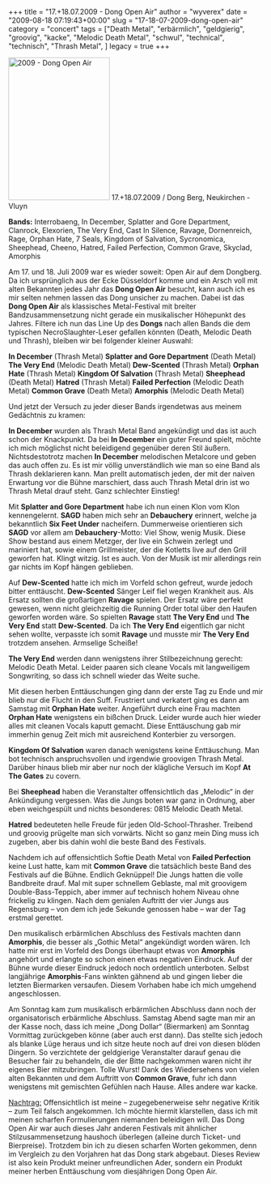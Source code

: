 +++
title = "17.+18.07.2009 - Dong Open Air"
author = "wyverex"
date = "2009-08-18 07:19:43+00:00"
slug = "17-18-07-2009-dong-open-air"
category = "concert"
tags = ["Death Metal", "erbärmlich", "geldgierig", "groovig", "kacke", "Melodic Death Metal", "schwul", "technical", "technisch", "Thrash Metal", ]
legacy = true
+++

<img src="images//2009/08/2009-Dong-Open-Air.jpg" alt="2009 - Dong Open Air" title="2009 - Dong Open Air" width="200" height="282" class="coverImg" />
17.+18.07.2009 / Dong Berg, Neukirchen - Vluyn

**Bands:**
Interrobaeng, In December, Splatter and Gore Department, Clanrock, Elexorien, The Very End, Cast In Silence, Ravage, Dornenreich, Rage, Orphan Hate, 7 Seals, Kingdom of Salvation, Sycronomica, Sheephead, Cheeno, Hatred, Failed Perfection, Common Grave, Skyclad, Amorphis

Am 17. und 18. Juli 2009 war es wieder soweit: Open Air auf dem Dongberg. Da ich ursprünglich aus der Ecke Düsseldorf komme und ein Arsch voll mit alten Bekannten jedes Jahr das **Dong Open Air** besucht, kann auch ich es mir selten nehmen lassen das Dong unsicher zu machen. Dabei ist das **Dong Open Air** als klassisches Metal-Festival mit breiter Bandzusammensetzung nicht gerade ein musikalischer Höhepunkt des Jahres.
Filtere ich nun das Line Up des **Dongs** nach allen Bands die dem typischen NecroSlaughter-Leser gefallen könnten (Death, Melodic Death und Thrash), bleiben wir bei folgender kleiner Auswahl:

**In December** (Thrash Metal)
**Splatter and Gore Department** (Death Metal)
**The Very End** (Melodic Death Metal)
**Dew-Scented** (Thrash Metal)
**Orphan Hate** (Thrash Metal)
**Kingdom Of Salvation** (Thrash Metal)
**Sheephead** (Death Metal)
**Hatred** (Thrash Metal)
**Failed Perfection** (Melodic Death Metal)
**Common Grave** (Death Metal)
**Amorphis** (Melodic Death Metal)
</ul>



Und jetzt der Versuch zu jeder dieser Bands irgendetwas aus meinem Gedächtnis zu kramen:

**In December** wurden als Thrash Metal Band angekündigt und das ist auch schon der Knackpunkt. Da bei **In December** ein guter Freund spielt, möchte ich mich möglichst nicht beleidigend gegenüber deren Stil äußern. Nichtsdestotrotz machen **In December** melodischen Metalcore und geben das auch offen zu. Es ist mir völlig unverständlich wie man so eine Band als Thrash deklarieren kann. Man prellt automatisch jeden, der mit der naiven Erwartung vor die Bühne marschiert, dass auch Thrash Metal drin ist wo Thrash Metal drauf steht. Ganz schlechter Einstieg!

Mit **Splatter and Gore Department** habe ich nun einen Klon vom Klon kennengelernt. **SAGD** haben mich sehr an **Debauchery** erinnert, welche ja bekanntlich **Six Feet Under** nacheifern. Dummerweise orientieren sich **SAGD** vor allem am **Debauchery**-Motto: Viel Show, wenig Musik. Diese Show bestand aus einem Metzger, der live ein Schwein zerlegt und mariniert hat, sowie einem Grillmeister, der die Kotletts live auf den Grill geworfen hat. Klingt witzig. Ist es auch. Von der Musik ist mir allerdings rein gar nichts im Kopf hängen geblieben.

Auf **Dew-Scented** hatte ich mich im Vorfeld schon gefreut, wurde jedoch bitter enttäuscht. **Dew-Scented** Sänger Leif fiel wegen Krankheit aus. Als Ersatz sollten die großartigen **Ravage** spielen. Der Ersatz wäre perfekt gewesen, wenn nicht gleichzeitig die Running Order total über den Haufen geworfen worden wäre. So spielten **Ravage** statt **The Very End** und **The Very End** statt **Dew-Scented**. Da ich **The Very End** eigentlich gar nicht sehen wollte, verpasste ich somit **Ravage** und musste mir **The Very End** trotzdem ansehen. Armselige Scheiße!

**The Very End** werden dann wenigstens ihrer Stilbezeichnung gerecht: Melodic Death Metal. Leider paaren sich cleane Vocals mit langweiligem Songwriting, so dass ich schnell wieder das Weite suche.

Mit diesen herben Enttäuschungen ging dann der erste Tag zu Ende und mir blieb nur die Flucht in den Suff. Frustriert und verkatert ging es dann am Samstag mit **Orphan Hate** weiter. Angeführt durch eine Frau machten **Orphan Hate** wenigstens ein bißchen Druck. Leider wurde auch hier wieder alles mit cleanen Vocals kaputt gemacht. Diese Enttäuschung gab mir immerhin genug Zeit mich mit ausreichend Konterbier zu versorgen.

**Kingdom Of Salvation** waren danach wenigstens keine Enttäuschung. Man bot technisch anspruchsvollen und irgendwie groovigen Thrash Metal. Darüber hinaus blieb mir aber nur noch der klägliche Versuch im Kopf **At The Gates** zu covern.

Bei **Sheephead** haben die Veranstalter offensichtlich das „Melodic“ in der Ankündigung vergessen. Was die Jungs boten war ganz in Ordnung, aber eben weichgespült und nichts besonderes: 0815 Melodic Death Metal.

**Hatred** bedeuteten helle Freude für jeden Old-School-Thrasher. Treibend und groovig prügelte man sich vorwärts. Nicht so ganz mein Ding muss ich zugeben, aber bis dahin wohl die beste Band des Festivals.

Nachdem ich auf offensichtlich Softie Death Metal von **Failed Perfection** keine Lust hatte, kam mit **Common Grave** die tatsächlich beste Band des Festivals auf die Bühne. Endlich Geknüppel! Die Jungs hatten die volle Bandbreite drauf. Mal mit super schnellem Geblaste, mal mit groovigem Double-Bass-Teppich, aber immer auf technisch hohem Niveau ohne frickelig zu klingen. Nach dem genialen Auftritt der vier Jungs aus Regensburg – von dem ich jede Sekunde genossen habe – war der Tag erstmal gerettet.

Den musikalisch erbärmlichen Abschluss des Festivals machten dann **Amorphis**, die besser als „Gothic Metal“ angekündigt worden wären. Ich hatte mir erst im Vorfeld des Dongs überhaupt etwas von **Amorphis** angehört und erlangte so schon einen etwas negativen Eindruck. Auf der Bühne wurde dieser Eindruck jedoch noch ordentlich unterboten. Selbst langjährige **Amorphis**-Fans winkten gähnend ab und gingen lieber die letzten Biermarken versaufen. Diesem Vorhaben habe ich mich umgehend angeschlossen.

Am Sonntag kam zum musikalisch erbärmlichen Abschluss dann noch der organisatorisch erbärmliche Abschluss. Samstag Abend sagte man mir an der Kasse noch, dass ich meine „Dong Dollar“ (Biermarken) am Sonntag Vormittag zurückgeben könne (aber auch erst dann). Das stellte sich jedoch als blanke Lüge heraus und ich sitze heute noch auf drei von diesen blöden Dingern. So verzichtete der geldgierige Veranstalter darauf genau die Besucher fair zu behandeln, die der Bitte nachgekommen waren nicht ihr eigenes Bier mitzubringen. Tolle Wurst! Dank des Wiedersehens von vielen alten Bekannten und dem Auftritt von **Common Grave**, fuhr ich dann wenigstens mit gemischten Gefühlen nach Hause. Alles andere war kacke.

<ins datetime="2009-08-21T13:45:28+00:00">Nachtrag:</ins>
Offensichtlich ist meine – zugegebenerweise sehr negative Kritik – zum Teil falsch angekommen. Ich möchte hiermit klarstellen, dass ich mit meinen scharfen Formulierungen niemanden beleidigen will. Das Dong Open Air war auch dieses Jahr anderen Festivals mit ähnlicher Stilzusammensetzung haushoch überlegen (alleine durch Ticket- und Bierpreise). Trotzdem bin ich zu diesen scharfen Worten gekommen, denn im Vergleich zu den Vorjahren hat das Dong stark abgebaut. Dieses Review ist also kein Produkt meiner unfreundlichen Ader, sondern ein Produkt meiner herben Enttäuschung vom diesjährigen Dong Open Air.
